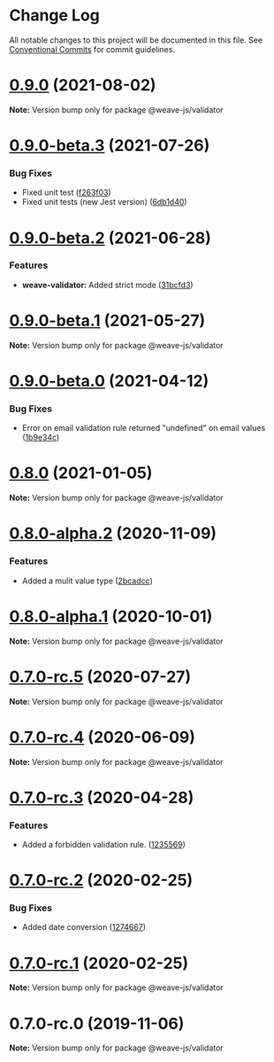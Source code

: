 # Change Log

All notable changes to this project will be documented in this file.
See [Conventional Commits](https://conventionalcommits.org) for commit guidelines.

# [0.9.0](https://github.com/weave-microservices/weave/compare/@weave-js/validator@0.9.0-beta.3...@weave-js/validator@0.9.0) (2021-08-02)

**Note:** Version bump only for package @weave-js/validator





# [0.9.0-beta.3](https://github.com/weave-microservices/weave/compare/@weave-js/validator@0.9.0-beta.2...@weave-js/validator@0.9.0-beta.3) (2021-07-26)


### Bug Fixes

* Fixed unit test ([f263f03](https://github.com/weave-microservices/weave/commit/f263f03e45283f0d5def7f4e3b7ff133446ab32a))
* Fixed unit tests (new Jest version) ([6db1d40](https://github.com/weave-microservices/weave/commit/6db1d407dc0b39717d9d6cb884b0d6600144326a))





# [0.9.0-beta.2](https://github.com/weave-microservices/weave/compare/@weave-js/validator@0.9.0-beta.1...@weave-js/validator@0.9.0-beta.2) (2021-06-28)


### Features

* **weave-validator:** Added strict mode ([31bcfd3](https://github.com/weave-microservices/weave/commit/31bcfd3a46e66d66e0359680d332c9847d7eff5e))





# [0.9.0-beta.1](https://github.com/weave-microservices/weave/compare/@weave-js/validator@0.9.0-beta.0...@weave-js/validator@0.9.0-beta.1) (2021-05-27)

**Note:** Version bump only for package @weave-js/validator





# [0.9.0-beta.0](https://github.com/weave-microservices/weave/compare/@weave-js/validator@0.8.0...@weave-js/validator@0.9.0-beta.0) (2021-04-12)


### Bug Fixes

* Error on email validation rule returned "undefined" on email values ([1b9e34c](https://github.com/weave-microservices/weave/commit/1b9e34c8b33b3e4677297638d68bb4443d3d23a5))





# [0.8.0](https://github.com/weave-microservices/weave/compare/@weave-js/validator@0.8.0-alpha.2...@weave-js/validator@0.8.0) (2021-01-05)

**Note:** Version bump only for package @weave-js/validator





# [0.8.0-alpha.2](https://github.com/weave-microservices/weave/compare/@weave-js/validator@0.8.0-alpha.1...@weave-js/validator@0.8.0-alpha.2) (2020-11-09)


### Features

* Added a mulit value type ([2bcadcc](https://github.com/weave-microservices/weave/commit/2bcadccf03f6da6568627b2468c7650d85131b43))





# [0.8.0-alpha.1](https://github.com/weave-microservices/weave/compare/@weave-js/validator@0.7.0-rc.5...@weave-js/validator@0.8.0-alpha.1) (2020-10-01)

**Note:** Version bump only for package @weave-js/validator





# [0.7.0-rc.5](https://github.com/weave-microservices/weave/compare/@weave-js/validator@0.7.0-rc.4...@weave-js/validator@0.7.0-rc.5) (2020-07-27)

**Note:** Version bump only for package @weave-js/validator





# [0.7.0-rc.4](https://github.com/weave-microservices/weave/compare/@weave-js/validator@0.7.0-rc.3...@weave-js/validator@0.7.0-rc.4) (2020-06-09)

**Note:** Version bump only for package @weave-js/validator





# [0.7.0-rc.3](https://github.com/weave-microservices/weave/compare/@weave-js/validator@0.7.0-rc.2...@weave-js/validator@0.7.0-rc.3) (2020-04-28)


### Features

* Added a forbidden validation rule. ([1235569](https://github.com/weave-microservices/weave/commit/1235569cfd94617cc991802ece603f4efa1849f5))





# [0.7.0-rc.2](https://github.com/weave-microservices/weave/compare/@weave-js/validator@0.7.0-rc.1...@weave-js/validator@0.7.0-rc.2) (2020-02-25)


### Bug Fixes

* Added date conversion ([1274667](https://github.com/weave-microservices/weave/commit/12746678665c5115278f026ddb0ee6a2e74530ce))





# [0.7.0-rc.1](https://github.com/weave-microservices/weave/compare/@weave-js/validator@0.7.0-rc.0...@weave-js/validator@0.7.0-rc.1) (2020-02-25)

**Note:** Version bump only for package @weave-js/validator





# 0.7.0-rc.0 (2019-11-06)

**Note:** Version bump only for package @weave-js/validator
